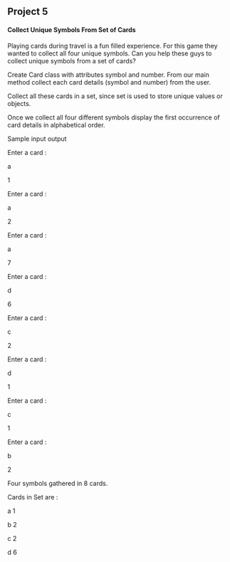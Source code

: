 ## Project 5

#### Collect Unique Symbols From Set of Cards

Playing cards during travel is a fun filled experience. For this game they wanted to collect all four
unique symbols. Can you help these guys to collect unique symbols from a set of cards?

Create Card class with attributes symbol and number. From our main method collect each card
details (symbol and number) from the user.

Collect all these cards in a set, since set is used to store unique values or objects.

Once we collect all four different symbols display the first occurrence of card details in alphabetical
order.

Sample input output

Enter a card :

a

1

Enter a card :

a

2 

Enter a card :

a

7


Enter a card :

d

6

Enter a card :

c


2

Enter a card :

d

1

Enter a card :

c

1

Enter a card :

b

2

Four symbols gathered in 8 cards.

Cards in Set are :

a 1

b 2

c 2

d 6
